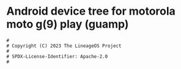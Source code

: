 # Android device tree for motorola moto g(9) play (guamp)

```
#
# Copyright (C) 2023 The LineageOS Project
#
# SPDX-License-Identifier: Apache-2.0
#
```
